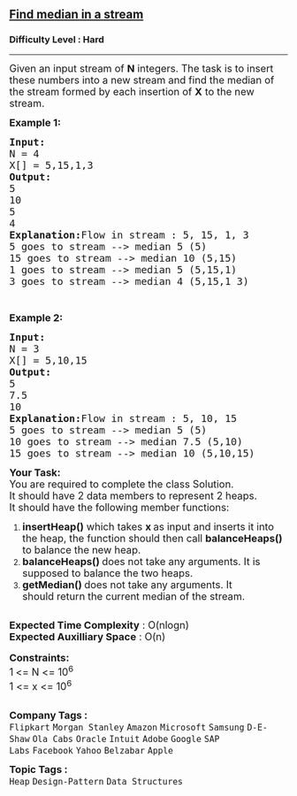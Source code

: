 <h2><a href="https://practice.geeksforgeeks.org/problems/find-median-in-a-stream-1587115620/1?page=1&difficulty=Hard&sortBy=submissions">Find median in a stream</a></h2><h3>Difficulty Level : Hard</h3><hr><div class="problems_problem_content__Xm_eO"><p><span style="font-size:18px">Given an input stream of <strong>N</strong> integers. The task is to insert these numbers into a new stream and find the median of the stream formed by each insertion of <strong>X</strong> to the new stream.</span></p>

<p><span style="font-size:18px"><strong>Example 1:</strong></span></p>

<pre><span style="font-size:18px"><strong>Input:
</strong>N = 4
X[] = 5,15,1,3
<strong>Output:
</strong>5</span>
<span style="font-size:18px">10</span>
<span style="font-size:18px">5</span>
<span style="font-size:18px">4<strong>
Explanation:</strong>Flow in stream : 5, 15, 1, 3 </span>
<span style="font-size:18px">5 goes to stream --&gt; median 5 (5) </span>
<span style="font-size:18px">15 goes to stream --&gt; median 10 (5,15) </span>
<span style="font-size:18px">1 goes to stream --&gt; median 5 (5,15,1) </span>
<span style="font-size:18px">3 goes to stream --&gt; median 4 (5,15,1 3) </span>
</pre>

<p>&nbsp;</p>

<p><span style="font-size:18px"><strong>Example 2:</strong></span></p>

<pre><span style="font-size:18px"><strong>Input:
</strong>N = 3
X[] = 5,10,15
<strong>Output:
</strong>5</span>
<span style="font-size:18px">7.5</span>
<span style="font-size:18px">10</span><span style="font-size:18px"><strong>
Explanation:</strong>Flow in stream : 5, 10, 15</span>
<span style="font-size:18px">5 goes to stream --&gt; median 5 (5) </span>
<span style="font-size:18px">10 goes to stream --&gt; median 7.5 (5,10) </span>
<span style="font-size:18px">15 goes to stream --&gt; median 10 (5,10,15) </span>
</pre>

<div><span style="font-size:18px"><strong>Your Task:</strong><br>
You are required to complete the class Solution.&nbsp;<br>
It should have 2 data members to represent 2 heaps.&nbsp;<br>
It should have the following member functions:</span></div>

<ol>
	<li><span style="font-size:18px"><strong>insertHeap()</strong> which takes <strong>x&nbsp;</strong>as&nbsp;input and inserts it into the heap, the function should then call <strong>balanceHeaps() </strong>to balance the new heap.</span></li>
	<li><span style="font-size:18px"><strong>balanceHeaps()&nbsp;</strong>does not take any arguments. It is supposed to balance the two&nbsp;heaps.</span></li>
	<li><span style="font-size:18px"><strong>getMedian() </strong>does not take any arguments. It should&nbsp;return&nbsp;the current median of the stream.</span></li>
</ol>

<div><br>
<span style="font-size:18px"><strong>Expected Time Complexity</strong> : O(nlogn)<br>
<strong>Expected Auxilliary Space</strong> : O(n)</span></div>

<div>&nbsp;</div>

<div><span style="font-size:18px"><strong>Constraints:</strong></span></div>

<div><span style="font-size:18px">1<strong> </strong>&lt;= N &lt;= 10<sup>6</sup></span><br>
<span style="font-size:18px">1 &lt;= x &lt;= 10<sup>6</sup></span></div>

<div>&nbsp;</div>
</div><p><span style=font-size:18px><strong>Company Tags : </strong><br><code>Flipkart</code>&nbsp;<code>Morgan Stanley</code>&nbsp;<code>Amazon</code>&nbsp;<code>Microsoft</code>&nbsp;<code>Samsung</code>&nbsp;<code>D-E-Shaw</code>&nbsp;<code>Ola Cabs</code>&nbsp;<code>Oracle</code>&nbsp;<code>Intuit</code>&nbsp;<code>Adobe</code>&nbsp;<code>Google</code>&nbsp;<code>SAP Labs</code>&nbsp;<code>Facebook</code>&nbsp;<code>Yahoo</code>&nbsp;<code>Belzabar</code>&nbsp;<code>Apple</code>&nbsp;<br><p><span style=font-size:18px><strong>Topic Tags : </strong><br><code>Heap</code>&nbsp;<code>Design-Pattern</code>&nbsp;<code>Data Structures</code>&nbsp;